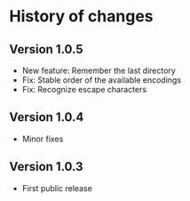 # History of changes

## Version 1.0.5

* New feature: Remember the last directory
* Fix: Stable order of the available encodings
* Fix: Recognize escape characters 

## Version 1.0.4

* Minor fixes

## Version 1.0.3 

* First public release